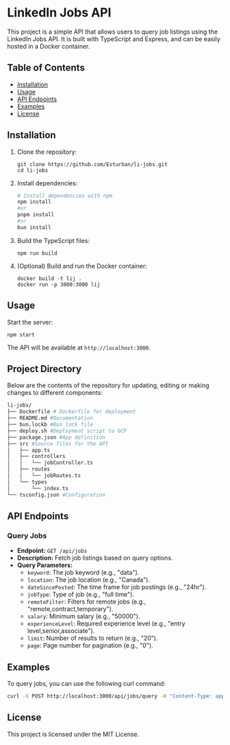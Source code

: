 # LinkedIn Jobs API

This project is a simple API that allows users to query job listings using the LinkedIn Jobs API. It is built with TypeScript and Express, and can be easily hosted in a Docker container.

## Table of Contents

- [Installation](#installation)
- [Usage](#usage)
- [API Endpoints](#api-endpoints)
- [Examples](#examples)
- [License](#license)

## Installation

1. Clone the repository:
   ```
   git clone https://github.com/Esturban/li-jobs.git
   cd li-jobs
   ```

2. Install dependencies:
   ```bash
   # Install dependencies with npm
   npm install
   #or
   pnpm install
   #or
   bun install
   ```

3. Build the TypeScript files:
   ```
   npm run build
   ```

4. (Optional) Build and run the Docker container:
   ```
   docker build -t lij .
   docker run -p 3000:3000 lij
   ```

## Usage

Start the server:
```
npm start
```
The API will be available at `http://localhost:3000`.


## Project Directory

Below are the contents of the repository for updating, editing or making changes to different components:

```bash
li-jobs/
├── Dockerfile # Dockerfile for deployment
├── README.md #Documentation
├── bun.lockb #Bun lock file
├── deploy.sh #Deployment script to GCP
├── package.json #App definition
├── src #Source files for the API
│   ├── app.ts
│   ├── controllers
│   │   └── jobController.ts
│   ├── routes
│   │   └── jobRoutes.ts
│   └── types
│       └── index.ts
└── tsconfig.json #Configuration
```



## API Endpoints

### Query Jobs

- **Endpoint:** `GET /api/jobs`
- **Description:** Fetch job listings based on query options.
- **Query Parameters:**
  - `keyword`: The job keyword (e.g., "data").
  - `location`: The job location (e.g., "Canada").
  - `dateSincePosted`: The time frame for job postings (e.g., "24hr").
  - `jobType`: Type of job (e.g., "full time").
  - `remoteFilter`: Filters for remote jobs (e.g., "remote,contract,temporary").
  - `salary`: Minimum salary (e.g., "50000").
  - `experienceLevel`: Required experience level (e.g., "entry level,senior,associate").
  - `limit`: Number of results to return (e.g., "20").
  - `page`: Page number for pagination (e.g., "0").

## Examples

To query jobs, you can use the following curl command:

```bash
curl -X POST http://localhost:3000/api/jobs/query -H "Content-Type: application/json" -d '{"keyword": "data"}'
```      

## License

This project is licensed under the MIT License.